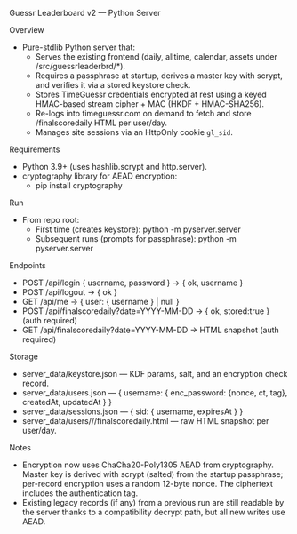 Guessr Leaderboard v2 — Python Server

Overview

- Pure-stdlib Python server that:
  - Serves the existing frontend (daily, alltime, calendar, assets under /src/guessrleaderbrd/*).
  - Requires a passphrase at startup, derives a master key with scrypt, and verifies it via a stored keystore check.
  - Stores TimeGuessr credentials encrypted at rest using a keyed HMAC-based stream cipher + MAC (HKDF + HMAC-SHA256).
  - Re-logs into timeguessr.com on demand to fetch and store /finalscoredaily HTML per user/day.
  - Manages site sessions via an HttpOnly cookie `gl_sid`.

Requirements

- Python 3.9+ (uses hashlib.scrypt and http.server).
- cryptography library for AEAD encryption:
  - pip install cryptography

Run

- From repo root:
  - First time (creates keystore):
    python -m pyserver.server
  - Subsequent runs (prompts for passphrase):
    python -m pyserver.server

Endpoints

- POST /api/login { username, password } -> { ok, username }
- POST /api/logout -> { ok }
- GET  /api/me -> { user: { username } | null }
- POST /api/finalscoredaily?date=YYYY-MM-DD -> { ok, stored:true } (auth required)
- GET  /api/finalscoredaily?date=YYYY-MM-DD -> HTML snapshot (auth required)

Storage

- server_data/keystore.json — KDF params, salt, and an encryption check record.
- server_data/users.json — { username: { enc_password: {nonce, ct, tag}, createdAt, updatedAt } }
- server_data/sessions.json — { sid: { username, expiresAt } }
- server_data/users/<username>/<date>/finalscoredaily.html — raw HTML snapshot per user/day.

Notes

- Encryption now uses ChaCha20-Poly1305 AEAD from cryptography. Master key is derived with scrypt (salted) from the startup passphrase; per-record encryption uses a random 12-byte nonce. The ciphertext includes the authentication tag.
- Existing legacy records (if any) from a previous run are still readable by the server thanks to a compatibility decrypt path, but all new writes use AEAD.
